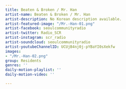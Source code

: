 ```yaml
---
title: Beaten & Broken / Mr. Han
artist-name: Beaten & Broken / Mr. Han
artist-description: No Korean description available.
artist-featured-image: "/Mr.-Han-01.png"
artist-facebook: seoulcommunityradio
artist-twitter: Radio_SCR
artist-instagram: scr_radio
artist-soundcloud: seoulcommunityradio
artist-youtubeChannelID: UCUjB4nj0j-pYBaYI0sXekfw
images:
- "/Mr.-Han-02.png"
group: Residents
genres: ''
daily-motion-playlist: ''
daily-motion-video: ''

---
```

